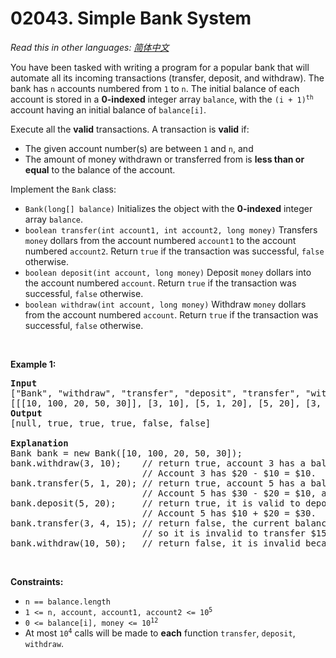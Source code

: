 # 02043. Simple Bank System

  _Read this in other languages:_
    [_简体中文_](README.zh-CN.md)

<p>You have been tasked with writing a program for a popular bank that will automate all its incoming transactions (transfer, deposit, and withdraw). The bank has <code>n</code> accounts numbered from <code>1</code> to <code>n</code>. The initial balance of each account is stored in a <strong>0-indexed</strong> integer array <code>balance</code>, with the <code>(i + 1)<sup>th</sup></code> account having an initial balance of <code>balance[i]</code>.</p>

<p>Execute all the <strong>valid</strong> transactions. A transaction is <strong>valid</strong> if:</p>

<ul>
	<li>The given account number(s) are between <code>1</code> and <code>n</code>, and</li>
	<li>The amount of money withdrawn or transferred from is <strong>less than or equal</strong> to the balance of the account.</li>
</ul>

<p>Implement the <code>Bank</code> class:</p>

<ul>
	<li><code>Bank(long[] balance)</code> Initializes the object with the <strong>0-indexed</strong> integer array <code>balance</code>.</li>
	<li><code>boolean transfer(int account1, int account2, long money)</code> Transfers <code>money</code> dollars from the account numbered <code>account1</code> to the account numbered <code>account2</code>. Return <code>true</code> if the transaction was successful, <code>false</code> otherwise.</li>
	<li><code>boolean deposit(int account, long money)</code> Deposit <code>money</code> dollars into the account numbered <code>account</code>. Return <code>true</code> if the transaction was successful, <code>false</code> otherwise.</li>
	<li><code>boolean withdraw(int account, long money)</code> Withdraw <code>money</code> dollars from the account numbered <code>account</code>. Return <code>true</code> if the transaction was successful, <code>false</code> otherwise.</li>
</ul>

<p>&nbsp;</p>
<p><strong>Example 1:</strong></p>

<pre>
<strong>Input</strong>
[&quot;Bank&quot;, &quot;withdraw&quot;, &quot;transfer&quot;, &quot;deposit&quot;, &quot;transfer&quot;, &quot;withdraw&quot;]
[[[10, 100, 20, 50, 30]], [3, 10], [5, 1, 20], [5, 20], [3, 4, 15], [10, 50]]
<strong>Output</strong>
[null, true, true, true, false, false]

<strong>Explanation</strong>
Bank bank = new Bank([10, 100, 20, 50, 30]);
bank.withdraw(3, 10);    // return true, account 3 has a balance of $20, so it is valid to withdraw $10.
                         // Account 3 has $20 - $10 = $10.
bank.transfer(5, 1, 20); // return true, account 5 has a balance of $30, so it is valid to transfer $20.
                         // Account 5 has $30 - $20 = $10, and account 1 has $10 + $20 = $30.
bank.deposit(5, 20);     // return true, it is valid to deposit $20 to account 5.
                         // Account 5 has $10 + $20 = $30.
bank.transfer(3, 4, 15); // return false, the current balance of account 3 is $10,
                         // so it is invalid to transfer $15 from it.
bank.withdraw(10, 50);   // return false, it is invalid because account 10 does not exist.
</pre>

<p>&nbsp;</p>
<p><strong>Constraints:</strong></p>

<ul>
	<li><code>n == balance.length</code></li>
	<li><code>1 &lt;= n, account, account1, account2 &lt;= 10<sup>5</sup></code></li>
	<li><code>0 &lt;= balance[i], money &lt;= 10<sup>12</sup></code></li>
	<li>At most <code>10<sup>4</sup></code> calls will be made to <strong>each</strong> function <code>transfer</code>, <code>deposit</code>, <code>withdraw</code>.</li>
</ul>
